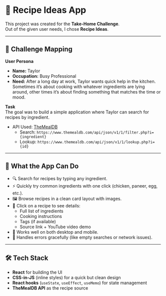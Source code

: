 # 🍳 Recipe Ideas App

This project was created for the **Take-Home Challenge**.  
Out of the given user needs, I chose **Recipe Ideas**.

---

## 📝 Challenge Mapping

**User Persona**  
- **Name:** Taylor  
- **Occupation:** Busy Professional  
- **Need:** After a long day at work, Taylor wants quick help in the kitchen. Sometimes it’s about cooking with whatever ingredients are lying around, other times it’s about finding something that matches the time or mood.  

**Task**  
The goal was to build a simple application where Taylor can search for recipes by ingredient.  
- API Used: [TheMealDB](https://www.themealdb.com/api.php)  
  - Search: `https://www.themealdb.com/api/json/v1/1/filter.php?i={ingredient}`  
  - Lookup: `https://www.themealdb.com/api/json/v1/1/lookup.php?i={id}`  

---

## 🎯 What the App Can Do
- 🔍 Search for recipes by typing any ingredient.  
- ⚡ Quickly try common ingredients with one click (chicken, paneer, egg, etc.).  
- 🖼️ Browse recipes in a clean card layout with images.  
- 📖 Click on a recipe to see details:
  - Full list of ingredients  
  - Cooking instructions  
  - Tags (if available)  
  - Source link + YouTube video demo  
- 📱 Works well on both desktop and mobile.  
- 🚫 Handles errors gracefully (like empty searches or network issues).  

---

## 🛠️ Tech Stack
- **React** for building the UI  
- **CSS-in-JS** (inline styles) for a quick but clean design  
- **React hooks** (`useState`, `useEffect`, `useMemo`) for state management  
- **TheMealDB API** as the recipe source  



